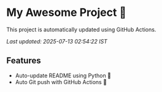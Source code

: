 # My Awesome Project 🚀

This project is automatically updated using GitHub Actions.

_Last updated: 2025-07-13 02:54:22 IST_

## Features
- Auto-update README using Python 🐍
- Auto Git push with GitHub Actions 🤖

